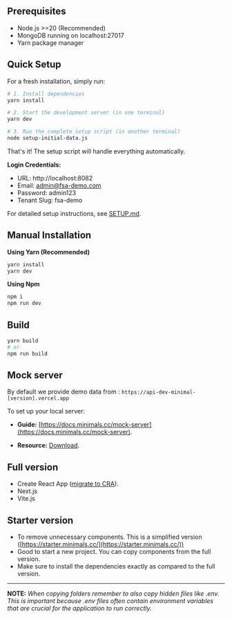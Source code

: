 ## Prerequisites

- Node.js >=20 (Recommended)
- MongoDB running on localhost:27017
- Yarn package manager

## Quick Setup

For a fresh installation, simply run:

```sh
# 1. Install dependencies
yarn install

# 2. Start the development server (in one terminal)
yarn dev

# 3. Run the complete setup script (in another terminal)
node setup-initial-data.js
```

That's it! The setup script will handle everything automatically.

**Login Credentials:**
- URL: http://localhost:8082
- Email: admin@fsa-demo.com
- Password: admin123
- Tenant Slug: fsa-demo

For detailed setup instructions, see [SETUP.md](./SETUP.md).

## Manual Installation

**Using Yarn (Recommended)**

```sh
yarn install
yarn dev
```

**Using Npm**

```sh
npm i
npm run dev
```

## Build

```sh
yarn build
# or
npm run build
```

## Mock server

By default we provide demo data from : `https://api-dev-minimal-[version].vercel.app`

To set up your local server:

- **Guide:** [https://docs.minimals.cc/mock-server](https://docs.minimals.cc/mock-server).

- **Resource:** [Download](https://www.dropbox.com/scl/fo/bopqsyaatc8fbquswxwww/AKgu6V6ZGmxtu22MuzsL5L4?rlkey=8s55vnilwz2d8nsrcmdo2a6ci&dl=0).

## Full version

- Create React App ([migrate to CRA](https://docs.minimals.cc/migrate-to-cra/)).
- Next.js
- Vite.js

## Starter version

- To remove unnecessary components. This is a simplified version ([https://starter.minimals.cc/](https://starter.minimals.cc/))
- Good to start a new project. You can copy components from the full version.
- Make sure to install the dependencies exactly as compared to the full version.

---

**NOTE:**
_When copying folders remember to also copy hidden files like .env. This is important because .env files often contain environment variables that are crucial for the application to run correctly._
